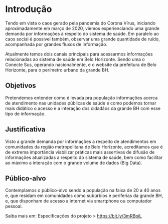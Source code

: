 # Introdução


Tendo em vista o caos gerado pela pandemia do Corona Vírus, iniciando aproximadamente em março de 2020, viemos experienciando uma grande demanda por informações à respeito do sistema de saúde. Em paralelo ao caos social é possivel também, observar uma grande quantidade de ruído, acompanhada por grandes fluxos de informação.

Atualmente temos dois canais principais para acessarmos informações relacionadas ao sistema de saúde em Belo Horizonte. Sendo uma o Conecte Sus, operando nacionalmente, e o website da prefeitura de Belo Horizonte, para o perímetro urbano da grande BH.

## Objetivos

Pretendemos entender como é levada pra população informações acerca de atendimento nas unidades públicas de saúde e como podemos tornar mais didático o acesso e a interação dos cidadãos da grande BH com esse tipo de informação.

## Justificativa

Visto a grande demanda por informações a respeito de atendimentos em comunidades da região metropolitana de Belo Horizonte, acreditamos que é de extrema importância viabilizar práticas mais assertivas de difusão de informações atualizadas a respeito do sistema de saúde, bem como facilitar ao máximo a interação com o grande volume de dados (Big Data).

## Público-alvo

Contemplamos o público-alvo sendo a população na faixa de 20 a 40 anos e, que residam em comunidades como subúrbios e periferias da grande BH, e, que disponham de acesso a internet via smartphone ou computador pessoal.

Saiba mais em: Especificações do projeto > https://bit.ly/3mRBpiL
